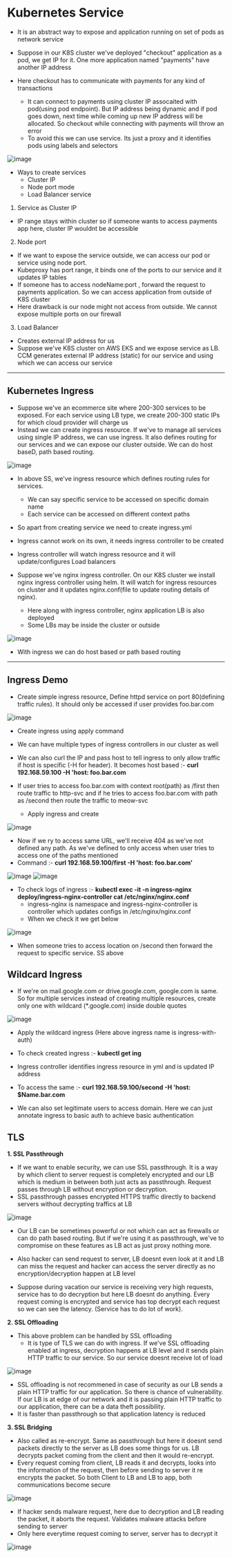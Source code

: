 # Kubernetes Service

- It is an abstract way to expose and application running on set of pods as network service

- Suppose in our K8S cluster we've deployed "checkout" application as a pod, we get IP for it. One more application named "payments" have another IP address
- Here checkout has to communicate with payments for any kind of transactions
  - It can connect to payments using cluster IP assocaited with pod(using pod endpoint). But IP address being dynamic and if pod goes down, next time while coming up new IP address will be allocated. So checkout while connecting with payments will throw an error
  - To avoid this we can use service. Its just a proxy and it identifies pods using labels and selectors

![image](https://github.com/user-attachments/assets/ce217790-960d-45e2-a3e0-a6b6a60c6bef)
 
- Ways to create services
  - Cluster IP
  - Node port mode
  - Load Balancer service
 
1. Service as Cluster IP
- IP range stays within cluster so if someone wants to access payments app here, cluster IP wouldnt be accessible

2. Node port
- If we want to expose the service outside, we can access our pod or service using node port.
- Kubeproxy has port range, it binds one of the ports to our service and it updates IP tables
- If someone has to access nodeName:port , forward the request to payments application. So we can access application from outside of K8S cluster
- Here drawback is our node might not access from outside. We cannot expose multiple ports on our firewall

3. Load Balancer
- Creates external IP address for us
- Suppose we've K8S cluster on AWS EKS and we expose service as LB. CCM generates external IP address (static) for our service and using which we can access our service

--------------------------------------------------------------------

Kubernetes Ingress
-
- Suppose we've an ecommerce site where 200-300 services to be exposed. For each service using LB type, we create 200-300 static IPs for which cloud provider will charge us
- Instead we can create ingress resource. If we've to manage all services using single IP address, we can use ingress. It also defines routing for our services and we can expose our cluster outside. We can do host baseD, path based routing.

![image](https://github.com/user-attachments/assets/715ef068-1064-48ce-bcf9-da567b2badb0)

- In above SS, we've ingress resource which defines routing rules for services.
  - We can say specific service to be accessed on specific domain name
  - Each service can be accessed on different context paths
 
- So apart from creating service we need to create ingress.yml
- Ingress cannot work on its own, it needs ingress controller to be created

- Ingress controller will watch ingress resource and it will update/configures Load balancers

- Suppose we've nginx ingress controller. On our K8S cluster we install nginx ingress controller using helm. It will watch for ingress resources on cluster and it updates nginx.conf(file to update routing details of nginx).
  - Here along with ingress controller, nginx application LB is also deployed
  - Some LBs may be inside the cluster or outside
 
![image](https://github.com/user-attachments/assets/5d4b572c-6c0b-4ac6-a7d0-1ecf5408c2e5)

- With ingress we can do host based or path based routing

--------------------------------------------------------------------

Ingress Demo
-
- Create simple ingress resource, Define httpd service on port 80(defining traffic rules). It should only be accessed if user provides foo.bar.com

![image](https://github.com/user-attachments/assets/a2d7dd07-74bc-4ea5-a72d-fac5fb39d7e6)

- Create ingress using apply command
- We can have multiple types of ingress controllers in our cluster as well
- We can also curl the IP and pass host to tell ingress to only allow traffic if host is specific (-H for header). It becomes host based  :- **curl 192.168.59.100 -H 'host: foo.bar.com**

- If user tries to access foo.bar.com with context root(path) as /first then route traffic to http-svc and if he tries to access foo.bar.com with path as /second then route the traffic to meow-svc
  - Apply ingress and create
  
![image](https://github.com/user-attachments/assets/7db2ffb4-d363-4430-9bce-66a10f1129ec)

  - Now if we ry to access same URL, we'll receive 404 as we've not defined any path. As we've defined to only access when user tries to access one of the paths mentioned
  - Command :- **curl 192.168.59.100/first -H 'host: foo.bar.com'**

![image](https://github.com/user-attachments/assets/2ec2755a-c706-4f87-b456-26f09e6a747f)
![image](https://github.com/user-attachments/assets/ae60825a-dd21-48b6-8375-8f9fef19e4ad)

- To check logs of ingress :- **kubectl exec -it -n ingress-nginx deploy/ingress-nginx-controller cat /etc/nginx/nginx.conf**
  - ingress-nginx is namespace and ingress-nginx-controller is controller which updates configs in /etc/nginx/nginx.conf
  - When we check it we get below

![image](https://github.com/user-attachments/assets/8579f7a2-9de6-4f86-b780-9f3752bc9d26)

  - When someone tries to access location on /second then forward the request to specific service. SS above
  
Wildcard Ingress
-
- If we're on mail.google.com or drive.google.com, google.com is same. So for multiple services instead of creating multiple resources, create only one with wildcard (*.google.com) inside double quotes

![image](https://github.com/user-attachments/assets/7f105d59-262a-49f2-8caa-b301ec9ca6af)

- Apply the wildcard ingress (Here above ingress name is ingress-with-auth)
- To check created ingress :- **kubectl get ing**
- Ingress controller identifies ingress resource in yml and is updated IP address
- To access the same :- **curl 192.168.59.100/second -H 'host: $Name.bar.com**


- We can also set legitimate users to access domain. Here we can just annotate ingress to basic auth to achieve basic authentication

TLS
-
**1. SSL Passthrough**
- If we want to enable security, we can use SSL passthrough. It is a way by which client to server request is completely encrypted and our LB which is medium in between both just acts as passthrough. Request passes through LB without encryption or decryption.
- SSL passthrough passes encrypted HTTPS traffic directly to backend servers without decrypting traffics at LB

![image](https://github.com/user-attachments/assets/d45b4527-c275-484f-a516-c112af7198df)

- Our LB can be sometimes powerful or not which can act as firewalls or can do path based routing. But if we're using it as passthrough, we've to compromise on these features as LB act as just proxy nothing more.
- Also hacker can send request to server, LB doesnt even look at it and LB can miss the request and hacker can access the server directly as no encryption/decryption happen at LB level

- Suppose during vacation our service is receiving very high requests, service has to do decryption but here LB doesnt do anything. Every request coming is encrypted and service has top decrypt each request so we can see the latency. (Service has to do lot of work).

**2. SSL Offloading**
- This above problem can be handled by SSL offloading
  - It is type of TLS we can do with ingress. If we've SSL offloading enabled at ingress, decryption happens at LB level and it sends plain HTTP traffic to our service. So our service doesnt receive lot of load

![image](https://github.com/user-attachments/assets/8dd559ff-4374-493f-a350-d7674ee8b96f)

  - SSL offloading is not recommened in case of security as our LB sends a plain HTTP traffic for our application. So there is chance of vulnerability. If our LB is at edge of our network and it is passing plain HTTP traffic to our application, there can be a data theft possibility.
  - It is faster than passthrough so that application latency is reduced

**3. SSL Bridging**
- Also called as re-encrypt. Same as passthrough but here it doesnt send packets directly to the server as LB does some things for us. LB decrypts packet coming from the client and then it would re-encrypt.
- Every request coming from client, LB reads it and decrypts, looks into the information of the request, then before sending to server it re encrypts the packet. So both Client to LB and LB to app, both communications become secure

![image](https://github.com/user-attachments/assets/c912fc5e-d180-4b23-895b-2d0684bb847f)

- If hacker sends malware request, here due to decryption and LB reading the packet, it aborts the request. Validates malware attacks before sending to server
- Only here everytime request coming to server, server has to decrypt it

![image](https://github.com/user-attachments/assets/8c8d516e-f077-4297-9367-b1365bea69f1)

